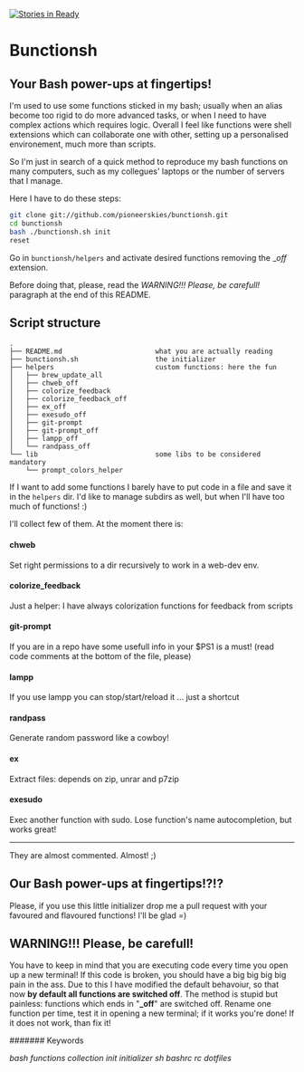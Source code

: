 [![Stories in Ready](http://badge.waffle.io/pioneerskies/bunctionsh.png)](http://waffle.io/pioneerskies/bunctionsh)
# Bunctionsh

## Your Bash power-ups at fingertips!

I'm used to use some functions sticked in my bash; usually when an alias become
too rigid to do more advanced tasks, or when I need to have complex actions which
requires logic. Overall I feel like functions were shell extensions which can
collaborate one with other, setting up a personalised environement, much more than
scripts.

So I'm just in search of a quick method to reproduce my bash functions on many
computers, such as my collegues' laptops or the number of servers that I manage.

Here I have to do these steps:

```bash
git clone git://github.com/pioneerskies/bunctionsh.git
cd bunctionsh
bash ./bunctionsh.sh init
reset
```

Go in ```bunctionsh/helpers``` and activate desired functions removing the
__off_ extension.

Before doing that, please, read the _WARNING!!! Please, be carefull!_ paragraph
at the end of this README.

## Script structure

```
.
├── README.md                       what you are actually reading
├── bunctionsh.sh                   the initializer
├── helpers                         custom functions: here the fun
│   ├── brew_update_all
│   ├── chweb_off
│   ├── colorize_feedback
│   ├── colorize_feedback_off
│   ├── ex_off
│   ├── exesudo_off
│   ├── git-prompt
│   ├── git-prompt_off
│   ├── lampp_off
│   └── randpass_off
└── lib                             some libs to be considered mandatory
    └── prompt_colors_helper
```

If I want to add some functions I barely have to put code in a file and save it
in the ```helpers``` dir. I'd like to manage subdirs as well, but when I'll have
too much of functions! :)

I'll collect few of them. At the moment there is:

#### chweb
Set right permissions to a dir recursively to work in a web-dev env.

#### colorize_feedback
Just a helper: I have always colorization functions for feedback from scripts

#### git-prompt
If you are in a repo have some usefull info in your $PS1 is a must! (read code
comments at the bottom of the file, please)

#### lampp
If you use lampp you can stop/start/reload it ... just a shortcut

#### randpass
Generate random password like a cowboy!

#### ex
Extract files: depends on zip, unrar and p7zip

#### exesudo
Exec another function with sudo. Lose function's name autocompletion,
but works great!

___

They are almost commented. Almost! ;)

## Our Bash power-ups at fingertips!?!?

Please, if you use this little initializer drop me a pull request with your
favoured and flavoured functions! I'll be glad =)

## WARNING!!! Please, be carefull!

You have to keep in mind that you are executing code every time you open up
a new terminal! If this code is broken, you should have a big big big big
pain in the ass. Due to this I have modified the default behavoiur, so that
now **by default all functions are switched off**. The method is stupid but
painless: functions which ends in "**_off**" are switched off.
Rename one function per time, test it in opening a new terminal; if it works
you're done! If it does not work, than fix it!

####### Keywords

*bash functions collection init initializer sh bashrc rc dotfiles*
